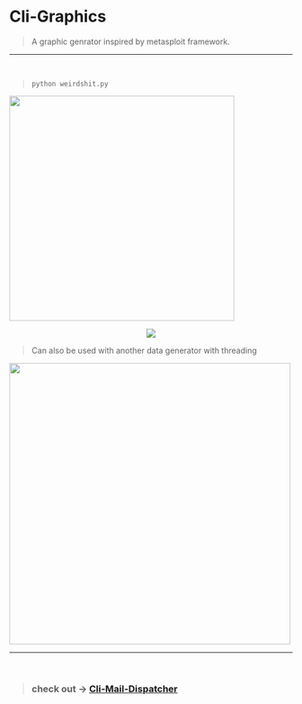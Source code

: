 # Cli-Graphics

> A graphic genrator inspired by metasploit framework.

---

<br>

>```python weirdshit.py```
<img width=400 src="https://i.imgur.com/07I36C7.gif">

<p align="center"><img src="https://readme-typing-svg.herokuapp.com?font=IBM+Plex+Mono&color=%23C4B9F8&size=35&center=true&width=1000&height=150&lines=cool+shit,+right?"/></p>

> Can also be used with another data generator with threading
<img width=500 src="https://i.imgur.com/pm2AzvG.gif">

---
<br>

>### check out -> <a href="https://www.youtube.com/watch?v=dQw4w9WgXcQ"> Cli-Mail-Dispatcher</a>
